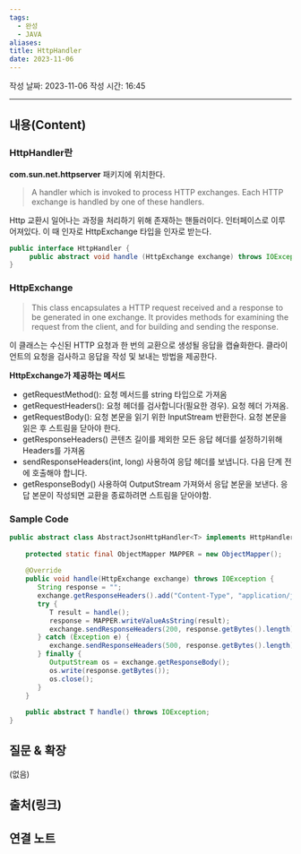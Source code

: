 ```yaml
---
tags:
  - 완성
  - JAVA
aliases: 
title: HttpHandler
date: 2023-11-06
---
```

작성 날짜: 2023-11-06
작성 시간: 16:45


----
## 내용(Content)

### HttpHandler란

**com.sun.net.httpserver** 패키지에 위치한다.

> A handler which is invoked to process HTTP exchanges. Each HTTP exchange is handled by one of these handlers.
> 

Http 교환시 일어나는 과정을 처리하기 위해 존재하는 핸들러이다. 인터페이스로 이루어져있다. 
이 때 인자로 HttpExchange 타입을 인자로 받는다.

```java
public interface HttpHandler {  
     public abstract void handle (HttpExchange exchange) throws IOException;  
}
```

### HttpExchange
> This class encapsulates a HTTP request received and a response to be generated in one exchange. It provides methods for examining the request from the client, and for building and sending the response.

이 클래스는 수신된 HTTP 요청과 한 번의 교환으로 생성될 응답을 캡슐화한다. 클라이언트의 요청을 검사하고 응답을 작성 및 보내는 방법을 제공한다.

**HttpExchange가 제공하는 메서드**

- getRequestMethod(): 요청 메서드를 string 타입으로 가져옴
- getRequestHeaders(): 요청 헤더를 검사합니다(필요한 경우). 요청 헤더 가져옴.
- getRequestBody(): 요청 본문을 읽기 위한 InputStream 반환한다. 요청 본문을 읽은 후 스트림을 닫아야 한다.
- getResponseHeaders() 콘텐츠 길이를 제외한 모든 응답 헤더를 설정하기위해 Headers를 가져옴
- sendResponseHeaders(int, long) 사용하여 응답 헤더를 보냅니다. 다음 단계 전에 호출해야 합니다.
- getResponseBody() 사용하여 OutputStream 가져와서 응답 본문을 보낸다. 응답 본문이 작성되면 교환을 종료하려면 스트림을 닫아야함.

### Sample Code
```java
public abstract class AbstractJsonHttpHandler<T> implements HttpHandler {  
  
    protected static final ObjectMapper MAPPER = new ObjectMapper();  
  
    @Override  
    public void handle(HttpExchange exchange) throws IOException {  
       String response = "";  
       exchange.getResponseHeaders().add("Content-Type", "application/json");  
       try {  
          T result = handle();  
          response = MAPPER.writeValueAsString(result);  
          exchange.sendResponseHeaders(200, response.getBytes().length);  
       } catch (Exception e) {  
          exchange.sendResponseHeaders(500, response.getBytes().length);  
       } finally {  
          OutputStream os = exchange.getResponseBody();  
          os.write(response.getBytes());  
          os.close();  
       }  
    }  
  
    public abstract T handle() throws IOException;  
}
```
## 질문 & 확장

(없음)

## 출처(링크)


## 연결 노트










